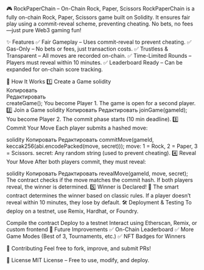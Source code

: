 🎮 RockPaperChain – On-Chain Rock, Paper, Scissors
RockPaperChain is a fully on-chain Rock, Paper, Scissors game built on Solidity. It ensures fair play using a commit-reveal scheme, preventing cheating. No bets, no fees—just pure Web3 gaming fun!

✨ Features
✅ Fair Gameplay – Uses commit-reveal to prevent cheating.
✅ Gas-Only – No bets or fees, just transaction costs.
✅ Trustless & Transparent – All moves are recorded on-chain.
✅ Time-Limited Rounds – Players must reveal within 10 minutes.
✅ Leaderboard Ready – Can be expanded for on-chain score tracking. 

📜 How It Works
1️⃣ Create a Game 
solidity  
Копировать  
Редактировать   
createGame(); 
You become Player 1.
The game is open for a second player.
2️⃣ Join a Game
solidity 
Копировать
Редактировать
joinGame(gameId);
You become Player 2.
The commit phase starts (10 min deadline).
3️⃣ Commit Your Move
Each player submits a hashed move:

solidity
Копировать
Редактировать
commitMove(gameId, keccak256(abi.encodePacked(move, secret)));
move: 1 = Rock, 2 = Paper, 3 = Scissors.
secret: Any random string (used to prevent cheating).
4️⃣ Reveal Your Move
After both players commit, they must reveal:

solidity
Копировать
Редактировать
revealMove(gameId, move, secret);
The contract checks if the move matches the commit hash.
If both players reveal, the winner is determined.
5️⃣ Winner is Declared! 🎉
The smart contract determines the winner based on classic rules.
If a player doesn’t reveal within 10 minutes, they lose by default.
🛠 Deployment & Testing
To deploy on a testnet, use Remix, Hardhat, or Foundry.

Compile the contract
Deploy to a testnet
Interact using Etherscan, Remix, or custom frontend
🎯 Future Improvements
✅ On-Chain Leaderboard
✅ More Game Modes (Best of 3, Tournaments, etc.)
✅ NFT Badges for Winners

🤝 Contributing
Feel free to fork, improve, and submit PRs!

📜 License
MIT License – Free to use, modify, and deploy.

